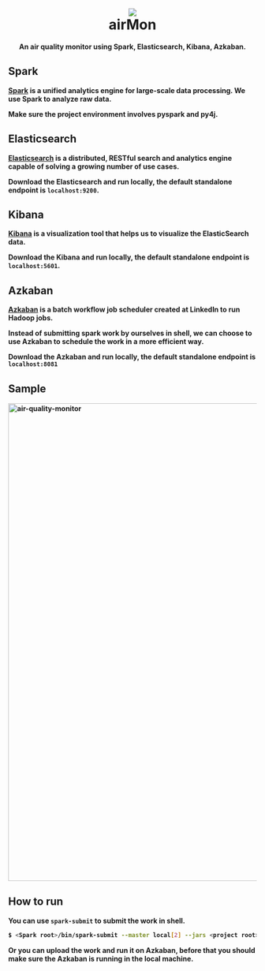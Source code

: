 <h1 align="center">
  <img src="https://img.icons8.com/color/96/000000/air-quality.png">
  <br>
  <strong>airMon<strong>
</h1>

<div align="center">
  <p>An air quality monitor using Spark, Elasticsearch, Kibana, Azkaban.</p>
</div>

## Spark

[Spark](https://spark.apache.org/) is a unified analytics engine for large-scale data processing. We
use Spark to analyze raw data.

Make sure the project environment involves **pyspark** and **py4j**.
 
## Elasticsearch

[Elasticsearch](https://www.elastic.co/products/elasticsearch) is a distributed, RESTful search and analytics engine capable of solving a growing number of use cases.

Download the Elasticsearch and run locally, the default standalone endpoint is `localhost:9200`.

## Kibana

[Kibana](https://www.elastic.co/products/kibana) is a visualization tool that helps us to visualize the ElasticSearch data.

Download the Kibana and run locally, the default standalone endpoint is `localhost:5601`.

## Azkaban

[Azkaban](https://azkaban.github.io/) is a batch workflow job scheduler created at LinkedIn to run Hadoop jobs.

Instead of submitting spark work by ourselves in shell, we can choose to use Azkaban to schedule the work in a more efficient way.

Download the Azkaban and run locally, the default standalone endpoint is `localhost:8081`

## Sample

<img width="969" alt="air-quality-monitor" src="https://user-images.githubusercontent.com/29159357/51418460-99507a80-1b51-11e9-9c73-82492423ae14.png">

## How to run

You can use `spark-submit` to submit the work in shell.
```bash
$ <Spark root>/bin/spark-submit --master local[2] --jars <project root>/library/elasticsearch-spark-20_2.11-6.5.4.jar <project root>/spark.py
```

Or you can upload the work and run it on Azkaban, before that you should make sure the Azkaban is running in the local machine.

 
 <a href="https://icons8.com/icon/13263/air-quality" style="display:none;">Air Quality icon by Icons8</a>
